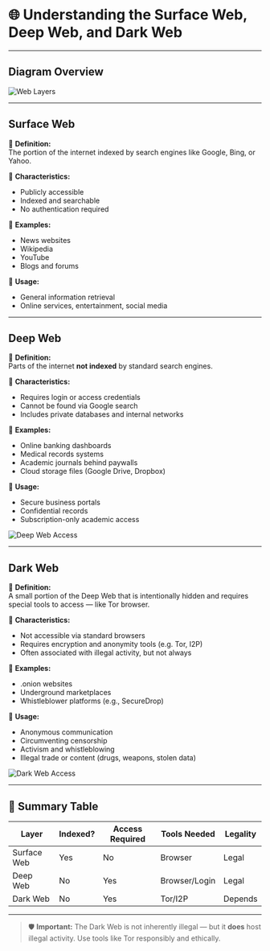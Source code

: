 # 🌐 Understanding the Surface Web, Deep Web, and Dark Web

---

## Diagram Overview

![Web Layers](https://www.insightindia.com/site-images/blogs/deskSurface_Web_th.gif)

---

## Surface Web

🔹 **Definition:**  
The portion of the internet indexed by search engines like Google, Bing, or Yahoo.

🔹 **Characteristics:**

- Publicly accessible
- Indexed and searchable
- No authentication required

🔹 **Examples:**

- News websites
- Wikipedia
- YouTube
- Blogs and forums

🔹 **Usage:**

- General information retrieval
- Online services, entertainment, social media

---

## Deep Web

🔹 **Definition:**  
Parts of the internet **not indexed** by standard search engines.

🔹 **Characteristics:**

- Requires login or access credentials
- Cannot be found via Google search
- Includes private databases and internal networks

🔹 **Examples:**

- Online banking dashboards
- Medical records systems
- Academic journals behind paywalls
- Cloud storage files (Google Drive, Dropbox)

🔹 **Usage:**

- Secure business portals
- Confidential records
- Subscription-only academic access

![Deep Web Access](https://res.cloudinary.com/dbulfrlrz/images/w_1024,h_512,c_scale/f_auto,q_auto/v1714571893/wp-pme/dark-web-blog-ill_41381cba0b/dark-web-blog-ill_41381cba0b.png?_i=AA)

---

## Dark Web

🔹 **Definition:**  
A small portion of the Deep Web that is intentionally hidden and requires special tools to access — like Tor browser.

🔹 **Characteristics:**

- Not accessible via standard browsers
- Requires encryption and anonymity tools (e.g. Tor, I2P)
- Often associated with illegal activity, but not always

🔹 **Examples:**

- .onion websites
- Underground marketplaces
- Whistleblower platforms (e.g., SecureDrop)

🔹 **Usage:**

- Anonymous communication
- Circumventing censorship
- Activism and whistleblowing
- Illegal trade or content (drugs, weapons, stolen data)

![Dark Web Access](https://content.kaspersky-labs.com/se/com/content/en-global/images/repository/isc/2020/deep-web-cover/deep-web-cover.jpg)

---

## 🧠 Summary Table

| Layer       | Indexed? | Access Required | Tools Needed  | Legality |
| ----------- | -------- | --------------- | ------------- | -------- |
| Surface Web | Yes      | No              | Browser       | Legal    |
| Deep Web    | No       | Yes             | Browser/Login | Legal    |
| Dark Web    | No       | Yes             | Tor/I2P       | Depends  |

---

> 🛡️ **Important:** The Dark Web is not inherently illegal — but it **does** host illegal activity. Use tools like Tor responsibly and ethically.
